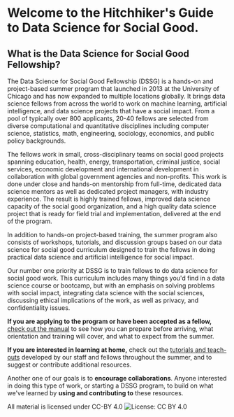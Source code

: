 # Welcome to the Hitchhiker's Guide to Data Science for Social Good.

## What is the Data Science for Social Good Fellowship?

The Data Science for Social Good Fellowship (DSSG) is a hands-on and project-based summer program that launched in 2013 at the University of Chicago and has now expanded to multiple locations globally. It brings data science fellows from across the world to work on machine learning, artificial intelligence, and data science projects that have a social impact. From a pool of typically over 800 applicants, 20-40 fellows are selected from diverse computational and quantitative disciplines including computer science, statistics, math, engineering, sociology, economics, and public policy backgrounds. 

The fellows work in small, cross-disciplinary teams on social good projects spanning education, health, energy, transportation, criminal justice, social services, economic development and international development in collaboration with global government agencies and non-profits. This work is done under close and hands-on mentorship from full-time, dedicated data science mentors as well as dedicated project managers, with industry experience. The result is highly trained fellows, improved data science capacity of the social good organization, and a high quality data science project that is ready for field trial and implementation, delivered at the end of the program. 

In addition to hands-on project-based training, the summer program also consists of workshops, tutorials, and discussion groups based on our data science for social good curriculum designed to train the fellows in doing practical data science and artificial intelligence for social impact.

Our number one priority at DSSG is to train fellows to do data science
for social good work. This curriculum includes many things you'd find in a data science course or bootcamp, but with an emphasis on solving problems with social impact, integrating data science with the social sciences, discussing ethical implications of the work, as well as privacy, and confidentiality issues.


**If you are applying to the program or have been accepted as a
fellow,** [check out the manual](dssg-manual/) to see how you can
prepare before arriving, what orientation and training will cover, and
what to expect from the summer.

**If you are interested in learning at home,** check out the
[tutorials and teach-outs](curriculum/) developed by our staff and
fellows throughout the summer, and to suggest or contribute additional
resources.

Another one of our goals is to **encourage collaborations**. Anyone
interested in doing this type of work, or starting a DSSG program, to
build on what we've  learned by **using and contributing to** these
resources.


All material is licensed under CC-BY 4.0
![License: CC BY 4.0](https://img.shields.io/badge/License-CC%20BY%204.0-lightgrey.svg)
